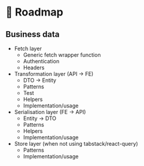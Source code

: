 # 🧭 Roadmap

## Business data

- Fetch layer
  - Generic fetch wrapper function
  - Authentication
  - Headers
- Transformation layer (API -> FE)
  - DTO -> Entity
  - Patterns
  - Test
  - Helpers
  - Implementation/usage
- Serialisation layer (FE -> API)
  - Entity -> DTO
  - Patterns
  - Helpers
  - Implementation/usage
- Store layer (when not using tabstack/react-query)
  - Patterns
  - Implementation/usage
